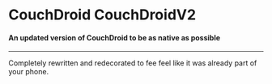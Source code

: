 # CouchDroid CouchDroidV2
#### An updated version of CouchDroid to be as native as possible
---
Completely rewritten and redecorated to fee feel like it was already part of your phone.

